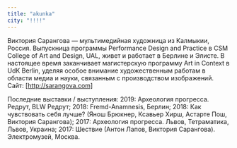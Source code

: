 ```yaml
---
title: "akunka"
city: "!!!!"
---
```


Виктория Сарангова — мультимедийная художница из Калмыкии, Россия. Выпускница программы Performance Design and Practice в CSM College of Art and Design, UAL, живет и работает в Берлине и Элисте. В настоящее время заканчивает магистерскую программу Art in Context в UdK Berlin, уделяя особое внимание художественным работам в области медиа и науки, связанным с производством изображений. Сайт: [http://sarangova.com]

Последние выставки / выступления: 2019: Археология прогресса. Редрут, BLW Редрут; 2018: Fremd-Anamnesis, Берлин; 2018: Как чувствовать себя лучше? (Янош Брюкнер, Ксавьер Хирш, Астарте Пош, Виктория Сарангова); 2017: Археология прогресса. Львов, Тетраматика, Львов, Украина; 2017: Шествие (Антон Лапов, Виктория Сарангова). Электромузей, Москва.

